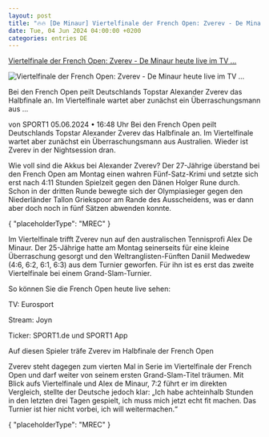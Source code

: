 ```yaml
---
layout: post
title: "🔥🔥 [De Minaur] Viertelfinale der French Open: Zverev - De Minaur heute live im TV ..."
date: Tue, 04 Jun 2024 04:00:00 +0200
categories: entries DE
---
```

[Viertelfinale der French Open: Zverev - De Minaur heute live im TV ...](https://www.sport1.de/news/tennis/grand-slams/2024/06/viertelfinale-der-french-open-zverev-de-minaur-heute-live-im-tv-stream-ticker)

![Viertelfinale der French Open: Zverev - De Minaur heute live im TV ...](https://reshape.sport1.de/c/t/67b42561-794d-43c9-aed1-218f3443f0a7/1200x630)

Bei den French Open peilt Deutschlands Topstar Alexander Zverev das Halbfinale an. Im Viertelfinale wartet aber zunächst ein Überraschungsmann aus ...

von SPORT1 05.06.2024 • 16:48 Uhr Bei den French Open peilt Deutschlands Topstar Alexander Zverev das Halbfinale an. Im Viertelfinale wartet aber zunächst ein Überraschungsmann aus Australien. Wieder ist Zverev in der Nightsession dran.

Wie voll sind die Akkus bei Alexander Zverev? Der 27-Jährige überstand bei den French Open am Montag einen wahren Fünf-Satz-Krimi und setzte sich erst nach 4:11 Stunden Spielzeit gegen den Dänen Holger Rune durch. Schon in der dritten Runde bewegte sich der Olympiasieger gegen den Niederländer Tallon Griekspoor am Rande des Ausscheidens, was er dann aber doch noch in fünf Sätzen abwenden konnte.

{ "placeholderType": "MREC" }

Im Viertelfinale trifft Zverev nun auf den australischen Tennisprofi Alex De Minaur. Der 25-Jährige hatte am Montag seinerseits für eine kleine Überraschung gesorgt und den Weltranglisten-Fünften Daniil Medwedew (4:6, 6:2, 6:1, 6:3) aus dem Turnier geworfen. Für ihn ist es erst das zweite Viertelfinale bei einem Grand-Slam-Turnier.

So können Sie die French Open heute live sehen:

TV: Eurosport

Stream: Joyn

Ticker: SPORT1.de und SPORT1 App

Auf diesen Spieler träfe Zverev im Halbfinale der French Open

Zverev steht dagegen zum vierten Mal in Serie im Viertelfinale der French Open und darf weiter von seinem ersten Grand-Slam-Titel träumen. Mit Blick aufs Viertelfinale und Alex de Minaur, 7:2 führt er im direkten Vergleich, stellte der Deutsche jedoch klar: „Ich habe achteinhalb Stunden in den letzten drei Tagen gespielt, ich muss mich jetzt echt fit machen. Das Turnier ist hier nicht vorbei, ich will weitermachen.“

{ "placeholderType": "MREC" }

